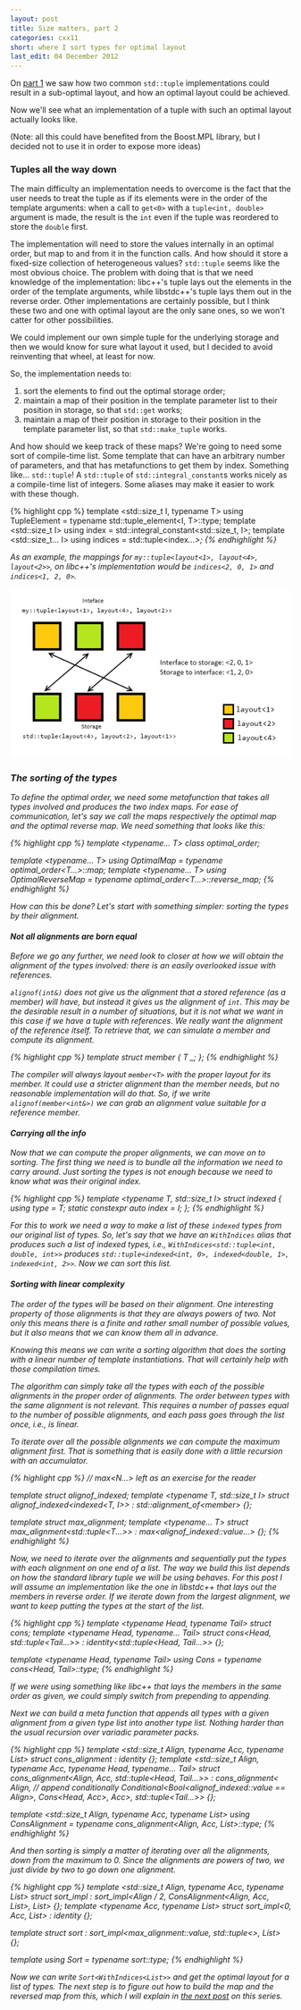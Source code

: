 ```yaml
---
layout: post
title: Size matters, part 2
categories: cxx11
short: where I sort types for optimal layout 
last_edit: 04 December 2012
---
```


On [part 1][previous] we saw how two common `std::tuple` implementations could
result in a sub-optimal layout, and how an optimal layout could be achieved.

Now we'll see what an implementation of a tuple with such an optimal layout
actually looks like.

(Note: all this could have benefited from the Boost.MPL library, but I decided
not to use it in order to expose more ideas)

### Tuples all the way down

The main difficulty an implementation needs to overcome is the fact that the
user needs to treat the tuple as if its elements were in the order of the
template arguments: when a call to `get<0>` with a `tuple<int, double>` argument
is made, the result is the `int` even if the tuple was reordered to store the
`double` first.

The implementation will need to store the values internally in an optimal order,
but map to and from it in the function calls. And how should it store a
fixed-size collection of heterogeneous values? `std::tuple` seems like the most
obvious choice. The problem with doing that is that we need knowledge of the
implementation: libc++'s tuple lays out the elements in the order of the
template arguments, while libstdc++'s tuple lays them out in the reverse order.
Other implementations are certainly possible, but I think these two and one with
optimal layout are the only sane ones, so we won't catter for other
possibilities.

We could implement our own simple tuple for the underlying storage and then we
would know for sure what layout it used, but I decided to avoid reinventing that
wheel, at least for now.

So, the implementation needs to:

 1. sort the elements to find out the optimal storage order;
 2. maintain a map of their position in the template parameter list to their
    position in storage, so that `std::get` works;
 3. maintain a map of their position in storage to their position in the template
    parameter list, so that `std::make_tuple` works.

And how should we keep track of these maps? We're going to need some sort of
compile-time list. Some template that can have an arbitrary number of
parameters, and that has metafunctions to get them by index. Something like...
`std::tuple`! A `std::tuple` of `std::integral_constant`s works nicely as a
compile-time list of integers. Some aliases may make it easier to work with
these though.

{% highlight cpp %}
template <std::size_t I, typename T>
using TupleElement = typename std::tuple_element<I, T>::type;
template <std::size_t I>
using index = std::integral_constant<std::size_t, I>;
template <std::size_t... I>
using indices = std::tuple<index<I>...>;
{% endhighlight %}

As an example, the mappings for `my::tuple<layout<1>, layout<4>, layout<2>>`, on
libc++'s implementation would be `indices<2, 0, 1>` and `indices<1, 2, 0>`.

![Mappings in action][mappings]

### The sorting of the types

To define the optimal order, we need some metafunction that takes all types
involved and produces the two index maps. For ease of communication, let's say
we call the maps respectively the *optimal map* and the *optimal reverse map*.
We need something that looks like this:

{% highlight cpp %}
template <typename... T>
class optimal_order;

template <typename... T>
using OptimalMap = typename optimal_order<T...>::map;
template <typename... T>
using OptimalReverseMap = typename optimal_order<T...>::reverse_map;
{% endhighlight %}

How can this be done? Let's start with something simpler: sorting the types by
their alignment.

#### Not all alignments are born equal

Before we go any further, we need look to closer at how we will obtain the
alignment of the types involved: there is an easily overlooked issue with
references.

`alignof(int&)` does not give us the alignment that a stored reference (as a member)
will have, but instead it gives us the alignment of `int`. This may be the desirable
result in a number of situations, but it is not what we want in this case if we
have a tuple with references. We really want the alignment of the reference
itself. To retrieve that, we can simulate a member and compute its alignment.

{% highlight cpp %}
template <typename T>
struct member { T _; };
{% endhighlight %}

The compiler will always layout `member<T>` with the proper layout for its
member. It could use a stricter alignment than the member needs, but no
reasonable implementation will do that. So, if we write `alignof(member<int&>)`
we can grab an alignment value suitable for a reference member.

#### Carrying all the info

Now that we can compute the proper alignments, we can move on to sorting. The
first thing we need is to bundle all the information we need to carry around.
Just sorting the types is not enough because we need to know what was their
original index.

{% highlight cpp %}
template <typename T, std::size_t I>
struct indexed {
    using type = T;
    static constexpr auto index = I;
};
{% endhighlight %}

For this to work we need a way to make a list of these `indexed` types from our
original list of types. So, let's say that we have an `WithIndices` alias that
produces such a list of indexed types, i.e., `WithIndices<std::tuple<int, double, int>>`
produces `std::tuple<indexed<int, 0>, indexed<double, 1>, indexed<int, 2>>`. Now
we can sort this list.

#### Sorting with linear complexity

The order of the types will be based on their alignment. One interesting property of those
alignments is that they are always powers of two. Not only this means there is a
finite and rather small number of possible values, but it also means that we
can know them all in advance.

Knowing this means we can write a sorting algorithm that does the sorting with a
linear number of template instantiations. That will certainly help with those
compilation times.

The algorithm can simply take all the types with each of the possible alignments
in the proper order of alignments. The order between types with the same
alignment is not relevant. This requires a number of passes equal to the number
of possible alignments, and each pass goes through the list once, i.e., is
linear.

To iterate over all the possible alignments we can compute the maximum alignment
first. That is something that is easily done with a little recursion with an
accumulator.

{% highlight cpp %}
// max<N...> left as an exercise for the reader

template <typename T>
struct alignof_indexed;
template <typename T, std::size_t I>
struct alignof_indexed<indexed<T, I>> : std::alignment_of<member<T>> {};

template <typename T>
struct max_alignment;
template <typename... T>
struct max_alignment<std::tuple<T...>> : max<alignof_indexed<T>::value...> {};
{% endhighlight %}

Now, we need to iterate over the alignments and sequentially put the types with
each alignment on one end of a list. The way we build this list depends on how
the standard library tuple we will be using behaves. For this post I will
assume an implementation like the one in libstdc++ that lays out the members in
reverse order. If we iterate down from the largest alignment, we want to keep
putting the types at the start of the list.

{% highlight cpp %}
template <typename Head, typename Tail>
struct cons;
template <typename Head, typename... Tail>
struct cons<Head, std::tuple<Tail...>>
: identity<std::tuple<Head, Tail...>> {};

template <typename Head, typename Tail>
using Cons = typename cons<Head, Tail>::type;
{% endhighlight %}

If we were using something like libc++ that lays the members in the same order
as given, we could simply switch from prepending to appending.

Next we can build a meta function that appends all types with a given alignment
from a given type list into another type list. Nothing harder than the usual
recursion over variadic parameter packs.

{% highlight cpp %}
template <std::size_t Align, typename Acc, typename List>
struct cons_alignment : identity<Acc> {};
template <std::size_t Align, typename Acc, typename Head, typename... Tail>
struct cons_alignment<Align, Acc, std::tuple<Head, Tail...>>
: cons_alignment<
    Align,
    // append conditionally
    Conditional<Bool<alignof_indexed<Head>::value == Align>, Cons<Head, Acc>, Acc>,
    std::tuple<Tail...>> {};

template <std::size_t Align, typename Acc, typename List>
using ConsAlignment = typename cons_alignment<Align, Acc, List>::type;
{% endhighlight %}

And then sorting is simply a matter of iterating over all the alignments, down
from the maximum to 0. Since the alignments are powers of two, we just divide by
two to go down one alignment.

{% highlight cpp %}
template <std::size_t Align, typename Acc, typename List>
struct sort_impl
: sort_impl<Align / 2, ConsAlignment<Align, Acc, List>, List> {};
template <typename Acc, typename List>
struct sort_impl<0, Acc, List> : identity<Acc> {};

template <typename List>
struct sort : sort_impl<max_alignment<List>::value, std::tuple<>, List> {};

template <typename List>
using Sort = typename sort<List>::type;
{% endhighlight %}

Now we can write `Sort<WithIndices<List>>` and get the optimal layout for a
list of types. The next step is to figure out how to build the map and the
reversed map from this, which I will explain in [the next post][next] on this
series.

 [mappings]: /images/2012-10-20-optimal-tuple-ii-01.png 

 [previous]: /cxx11/2012/07/06/optimal-tuple-i.html "Previously..."
 [next]: /cxx11/2012/12/09/optimal-tuple-iii.html "To be continued..."

